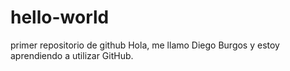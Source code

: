 # hello-world
primer repositorio de github
Hola, me llamo Diego Burgos y estoy aprendiendo a utilizar GitHub.
